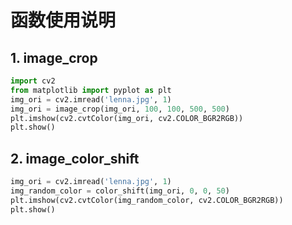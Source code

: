 # 函数使用说明

## 1. image_crop

```python
import cv2
from matplotlib import pyplot as plt
img_ori = cv2.imread('lenna.jpg', 1)
img_ori = image_crop(img_ori, 100, 100, 500, 500)
plt.imshow(cv2.cvtColor(img_ori, cv2.COLOR_BGR2RGB))
plt.show()
```

## 2. image_color_shift

```python
img_ori = cv2.imread('lenna.jpg', 1)
img_random_color = color_shift(img_ori, 0, 0, 50)
plt.imshow(cv2.cvtColor(img_random_color, cv2.COLOR_BGR2RGB))
plt.show()
```